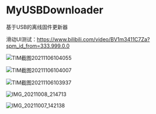 # MyUSBDownloader
基于USB的离线固件更新器

滑动UI测试：https://www.bilibili.com/video/BV1m3411C7Za?spm_id_from=333.999.0.0

![TIM截图20211106104055](https://user-images.githubusercontent.com/23308519/140595217-0ed3e551-dace-4f39-9003-48ba1a141ef5.jpg)

![TIM截图20211106104007](https://user-images.githubusercontent.com/23308519/140595224-ed43ef47-a276-4917-aba5-ec7ed828a77f.jpg)

![TIM截图20211106103937](https://user-images.githubusercontent.com/23308519/140595231-2d90a23c-c893-4010-a3fd-185477815e75.jpg)

![IMG_20211008_214713](https://user-images.githubusercontent.com/23308519/140595473-a07e1a33-9dbe-450e-93fc-e08753c3d83c.jpg)

![IMG_20211007_142138](https://user-images.githubusercontent.com/23308519/140595620-87c0b5a9-b2c4-4026-a830-b838d673636d.jpg)
